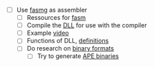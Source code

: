 - [ ] Use [fasmg](https://board.flatassembler.net/topic.php?t=21212) as assembler
    - [ ] Ressources for [fasm](https://board.flatassembler.net/topic.php?t=19389)
    - [ ] Compile the [DLL](https://github.com/tgrysztar/fasmg/blob/177b011a99667378ce801c859586393141ed3254/packages/x86/projects/calculator/make.bat#L3) for use with the compiler 
    - [ ] Example [video](https://www.youtube.com/watch?v=FyhxH-QuEhM)
    - [ ] Functions of DLL, [definitions](https://board.flatassembler.net/topic.php?t=21212)
    - [ ] Do research on [binary formats](https://board.flatassembler.net/topic.php?t=20690#205881)
        - [ ] Try to generate [APE binaries](https://justine.lol/ape.html)
